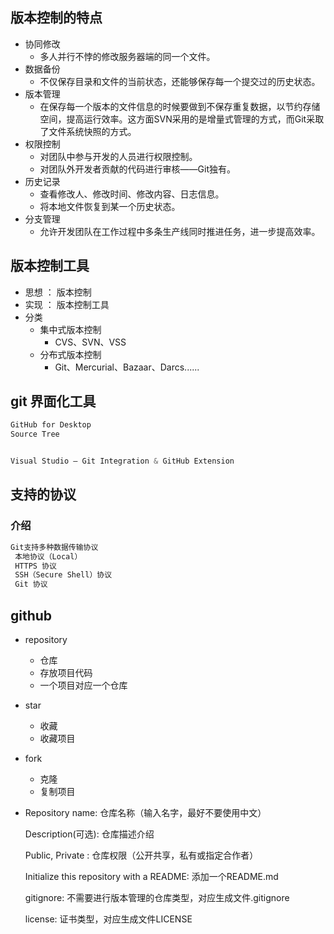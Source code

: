 ## 版本控制的特点

*   协同修改
    *   多人并行不悖的修改服务器端的同一个文件。
*   数据备份
    *   不仅保存目录和文件的当前状态，还能够保存每一个提交过的历史状态。
*   版本管理
    *   在保存每一个版本的文件信息的时候要做到不保存重复数据，以节约存储空间，提高运行效率。这方面SVN采用的是增量式管理的方式，而Git采取了文件系统快照的方式。
*   权限控制
    *   对团队中参与开发的人员进行权限控制。
    *   对团队外开发者贡献的代码进行审核——Git独有。
*   历史记录
    *   查看修改人、修改时间、修改内容、日志信息。
    *   将本地文件恢复到某一个历史状态。
*   分支管理
    *   允许开发团队在工作过程中多条生产线同时推进任务，进一步提高效率。

## 版本控制工具

*   思想 ： 版本控制
*   实现 ： 版本控制工具
*   分类
    *   集中式版本控制
        *   CVS、SVN、VSS
    *   分布式版本控制
        *   Git、Mercurial、Bazaar、Darcs......





## git 界面化工具

```css
GitHub for Desktop
Source Tree


Visual Studio – Git Integration & GitHub Extension
```

## 支持的协议

### 介绍

```java
Git支持多种数据传输协议
 本地协议（Local）
 HTTPS 协议
 SSH（Secure Shell）协议
 Git 协议

```



## github

*   repository
    *   仓库
    *   存放项目代码
    *   一个项目对应一个仓库
    
*   star
    *   收藏
    *   收藏项目
    
*   fork
    *   克隆
    *   复制项目
    
*   Repository name: 仓库名称（输入名字，最好不要使用中文）

    Description(可选): 仓库描述介绍

    Public, Private : 仓库权限（公开共享，私有或指定合作者）

    Initialize this repository with a README: 添加一个README.md

    gitignore: 不需要进行版本管理的仓库类型，对应生成文件.gitignore

    license: 证书类型，对应生成文件LICENSE